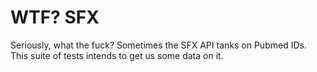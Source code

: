 # WTF? SFX

Seriously, what the fuck?  Sometimes the SFX API tanks on Pubmed IDs.
This suite of tests intends to get us some data on it.